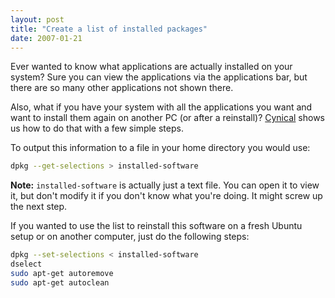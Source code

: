 ```yaml
---
layout: post
title: "Create a list of installed packages"
date: 2007-01-21
---
```


Ever wanted to know what applications are actually installed on your system? Sure you can view the applications via the applications bar, but there are so many other applications not shown there.

Also, what if you have your system with all the applications you want and want to install them again on another PC (or after a reinstall)? [Cynical] shows us how to do that with a few simple steps.

To output this information to a file in your home directory you would use:

```bash
dpkg --get-selections > installed-software
```

**Note:** `installed-software` is actually just a text file. You can open it to view it, but don't modify it if you don't know what you're doing. It might screw up the next step.

If you wanted to use the list to reinstall this software on a fresh Ubuntu setup or on another computer, just do the following steps:

```bash
dpkg --set-selections < installed-software
dselect
sudo apt-get autoremove
sudo apt-get autoclean
```

[Cynical]: http://ubuntuforums.org/showthread.php?t=261366
